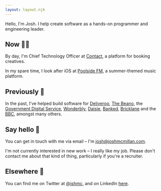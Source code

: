 ```yaml
---
layout: layout.njk
---
```


Hello, I'm Josh. I help create software as a hands-on programmer and engineering leader.

## Now <span class="emoji" aria-hidden="true">👨‍💻</span>

By day, I'm Chief Technology Officer at [Contact](https://contact.xyz), a platform for booking creatives.

In my spare time, I look after iOS at [Poolside FM](https://poolside.fm), a summer-themed music platform.

## Previously <span class="emoji" aria-hidden="true">📆</span>

In the past, I've helped build software for [Deliveroo](https://deliveroo.co.uk), [The Beano](https://beano.com), the [Government Digital Service](https://gov.uk), [Wonderbly](https://wonderbly.com), [Daisie](https://daisie.com), [Banked](https://banked.com), [Bricklane](https://bricklane.com) and the [BBC](https://bbc.co.uk), amongst many others.

## Say hello <span class="emoji" aria-hidden="true">👋</span>

You can get in touch with me via email – I'm [josh@joshmcmillan.com](mailto:josh@joshmcmillan.com).

I'm not currently interested in new work – I really like my job. Please don't contact me about that kind of thing, particularly if you're a recruiter.

## Elsewhere <span class="emoji" aria-hidden="true">🔗</span>

You can find me on Twitter at [@jshmc](https://twitter.com/jshmc), and on LinkedIn [here](https://www.linkedin.com/in/jshmc/).
